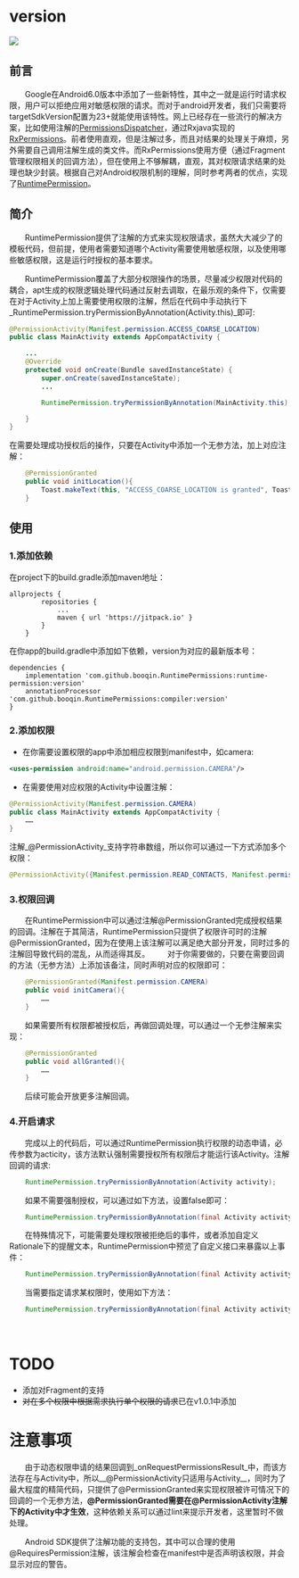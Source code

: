 # version
[![](https://jitpack.io/v/booqin/RuntimePermissions.svg)](https://jitpack.io/#booqin/RuntimePermissions)

## 前言
　　Google在Android6.0版本中添加了一些新特性，其中之一就是运行时请求权限，用户可以拒绝应用对敏感权限的请求。而对于android开发者，我们只需要将targetSdkVersion配置为23+就能使用该特性。网上已经存在一些流行的解决方案，比如使用注解的[PermissionsDispatcher](https://github.com/hotchemi/PermissionsDispatcher)，通过Rxjava实现的[RxPermissions](https://github.com/tbruyelle/RxPermissions)。前者使用直观，但是注解过多，而且对结果的处理关于麻烦，另外需要自己调用注解生成的类文件。而RxPermissions使用方便（通过Fragment管理权限相关的回调方法），但在使用上不够解耦，直观，其对权限请求结果的处理也缺少封装。根据自己对Android权限机制的理解，同时参考两者的优点，实现了[RuntimePermission](https://github.com/booqin/RuntimePermissions)。


## 简介
　　RuntimePermission提供了注解的方式来实现权限请求，虽然大大减少了的模板代码，但前提，使用者需要知道哪个Activity需要使用敏感权限，以及使用哪些敏感权限，这是运行时授权的基本要求。

　　RuntimePermission覆盖了大部分权限操作的场景，尽量减少权限对代码的耦合，apt生成的权限逻辑处理代码通过反射去调取，在最乐观的条件下，仅需要在对于Activity上加上需要使用权限的注解，然后在代码中手动执行下_RuntimePermission.tryPermissionByAnnotation(Activity.this)_即可:

```java
@PermissionActivity(Manifest.permission.ACCESS_COARSE_LOCATION)
public class MainActivity extends AppCompatActivity {

    ...
    @Override
    protected void onCreate(Bundle savedInstanceState) {
        super.onCreate(savedInstanceState);
        ...

        RuntimePermission.tryPermissionByAnnotation(MainActivity.this);

    }
}
```

在需要处理成功授权后的操作，只要在Activity中添加一个无参方法，加上对应注解：

```java
    @PermissionGranted
    public void initLocation(){
        Toast.makeText(this, "ACCESS_COARSE_LOCATION is granted", Toast.LENGTH_SHORT).show();
    }
```

## 使用

### 1.添加依赖
在project下的build.gradle添加maven地址：
```
allprojects {
		repositories {
			...
			maven { url 'https://jitpack.io' }
		}
	}
```
在你app的build.gradle中添加如下依赖，version为对应的最新版本号：

```
dependencies {
    implementation 'com.github.booqin.RuntimePermissions:runtime-permission:version'
    annotationProcessor 'com.github.booqin.RuntimePermissions:compiler:version'
}
```

### 2.添加权限
- 在你需要设置权限的app中添加相应权限到manifest中，如camera:

```xml
<uses-permission android:name="android.permission.CAMERA"/>
```

- 在需要使用对应权限的Activity中设置注解：

```java
@PermissionActivity(Manifest.permission.CAMERA)
public class MainActivity extends AppCompatActivity {
	……
}
```

注解_@PermissionActivity_支持字符串数组，所以你可以通过一下方式添加多个权限：

```java
@PermissionActivity({Manifest.permission.READ_CONTACTS, Manifest.permission.CAMERA})
```

### 3.权限回调
　　在RuntimePermission中可以通过注解@PermissionGranted完成授权结果的回调。注解在于其简洁，RuntimePermission只提供了权限许可时的注解@PermissionGranted，因为在使用上该注解可以满足绝大部分开发，同时过多的注解回导致代码的混乱，从而适得其反。
　　对于你需要做的，只要在需要回调的方法（无参方法）上添加该备注，同时声明对应的权限即可：

```java
    @PermissionGranted(Manifest.permission.CAMERA)
    public void initCamera(){
        ……
    }
```
　　如果需要所有权限都被授权后，再做回调处理，可以通过一个无参注解来实现：

```java
    @PermissionGranted
    public void allGranted(){
        ……
    }
```

　　后续可能会开放更多注解回调。

### 4.开启请求
　　完成以上的代码后，可以通过RuntimePermission执行权限的动态申请，必传参数为acticity，该方法默认强制需要授权所有权限后才能运行该Activity。注解回调的请求:

```java
    RuntimePermission.tryPermissionByAnnotation(Activity activity);
```

　　如果不需要强制授权，可以通过如下方法，设置false即可：

```java
    RuntimePermission.tryPermissionByAnnotation(final Activity activity, boolean isMustGranted);
```

　　在特殊情况下，可能需要处理权限被拒绝后的事件，或者添加自定义Rationale下的提醒文本，RuntimePermission中预览了自定义接口来暴露以上事件：

```java
    RuntimePermission.tryPermissionByAnnotation(final Activity activity, boolean isMustGranted, final PermissionsDeniedResultListener permissionsDeniedResultListener)
```

　　当需要指定请求某权限时，使用如下方法：
```java
    RuntimePermission.tryPermissionByAnnotation(final Activity activity, String... permissions);
```
　　
# TODO
- 添加对Fragment的支持
- ~~对在多个权限中根据需求执行单个权限的请求~~已在v1.0.1中添加

# 注意事项
　　由于动态权限申请的结果回调到_onRequestPermissionsResult_中，而该方法存在与Activity中，所以__@PermissionActivity只适用与Activity__，同时为了最大程度的精简代码，只提供了@PermissionGranted来实现权限被许可情况下的回调的一个无参方法，__@PermissionGranted需要在@PermissionActivity注解下的Activity中才生效__，这种依赖关系可以通过lint来提示开发者，这里暂时不做处理。

　　Android SDK提供了注解功能的支持包，其中可以合理的使用@RequiresPermission注解，该注解会检查在manifest中是否声明该权限，并会显示对应的警告。